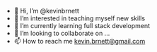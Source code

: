 - 👋 Hi, I’m @kevinbrnett
- 👀 I’m interested in teaching myself new skills
- 🌱 I’m currently learning full stack development
- 💞️ I’m looking to collaborate on ...
- 📫 How to reach me kevin.brnett@gmail.com

<!---
kevinbrnett/kevinbrnett is a ✨ special ✨ repository because its `README.md` (this file) appears on your GitHub profile.
You can click the Preview link to take a look at your changes.
--->
